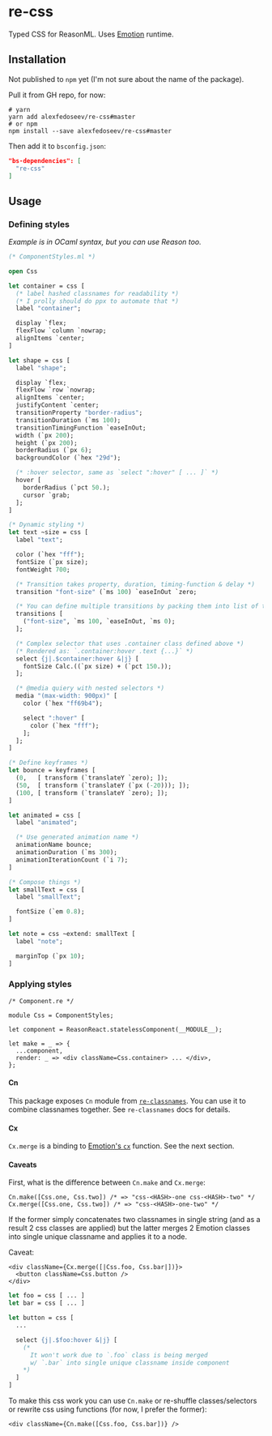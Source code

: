 # re-css

Typed CSS for ReasonML. Uses [Emotion](https://emotion.sh) runtime.

## Installation
Not published to `npm` yet (I'm not sure about the name of the package).

Pull it from GH repo, for now:

```shell
# yarn
yarn add alexfedoseev/re-css#master
# or npm
npm install --save alexfedoseev/re-css#master
```

Then add it to `bsconfig.json`:

```json
"bs-dependencies": [
  "re-css"
]
```

## Usage

### Defining styles

_Example is in OCaml syntax, but you can use Reason too._

```ocaml
(* ComponentStyles.ml *)

open Css

let container = css [
  (* label hashed classnames for readability *)
  (* I prolly should do ppx to automate that *)
  label "container";

  display `flex;
  flexFlow `column `nowrap;
  alignItems `center;
]

let shape = css [
  label "shape";

  display `flex;
  flexFlow `row `nowrap;
  alignItems `center;
  justifyContent `center;
  transitionProperty "border-radius";
  transitionDuration (`ms 100);
  transitionTimingFunction `easeInOut;
  width (`px 200);
  height (`px 200);
  borderRadius (`px 6);
  backgroundColor (`hex "29d");

  (* :hover selector, same as `select ":hover" [ ... ]` *)
  hover [
    borderRadius (`pct 50.);
    cursor `grab;
  ];
]

(* Dynamic styling *)
let text ~size = css [
  label "text";

  color (`hex "fff");
  fontSize (`px size);
  fontWeight 700;

  (* Transition takes property, duration, timing-function & delay *)
  transition "font-size" (`ms 100) `easeInOut `zero;

  (* You can define multiple transitions by packing them into list of tuples *)
  transitions [
    ("font-size", `ms 100, `easeInOut, `ms 0);
  ];

  (* Complex selector that uses .container class defined above *)
  (* Rendered as: `.container:hover .text {...}` *)
  select {j|.$container:hover &|j} [
    fontSize Calc.((`px size) + (`pct 150.));
  ];

  (* @media quiery with nested selectors *)
  media "(max-width: 900px)" [
    color (`hex "ff69b4");

    select ":hover" [
      color (`hex "fff");
    ];
  ];
]

(* Define keyframes *)
let bounce = keyframes [
  (0,   [ transform (`translateY `zero); ]);
  (50,  [ transform (`translateY (`px (-20))); ]);
  (100, [ transform (`translateY `zero); ]);
]

let animated = css [
  label "animated";

  (* Use generated animation name *)
  animationName bounce;
  animationDuration (`ms 300);
  animationIterationCount (`i 7);
]

(* Compose things *)
let smallText = css [
  label "smallText";

  fontSize (`em 0.8);
]

let note = css ~extend: smallText [
  label "note";

  marginTop (`px 10);
]
```

### Applying styles
```reason
/* Component.re */

module Css = ComponentStyles;

let component = ReasonReact.statelessComponent(__MODULE__);

let make = _ => {
  ...component,
  render: _ => <div className=Css.container> ... </div>,
};
```

#### Cn
This package exposes `Cn` module from [`re-classnames`](https://github.com/alexfedoseev/re-classnames). You can use it to combine classnames together. See `re-classnames` docs for details.

#### Cx
`Cx.merge` is a binding to [Emotion's `cx`](https://emotion.sh/docs/cx) function. See the next section.

#### Caveats
First, what is the difference between `Cn.make` and `Cx.merge`:

```reason
Cn.make([Css.one, Css.two]) /* => "css-<HASH>-one css-<HASH>-two" */
Cx.merge([Css.one, Css.two]) /* => "css-<HASH>-one-two" */
```

If the former simply concatenates two classnames in single string (and as a result 2 css classes are applied) but the latter merges 2 Emotion classes into single unique classname and applies it to a node.

Caveat:

```reason
<div className={Cx.merge([|Css.foo, Css.bar|])}>
  <button className=Css.button />
</div>
```

```ocaml
let foo = css [ ... ]
let bar = css [ ... ]

let button = css [
  ...

  select {j|.$foo:hover &|j} [
    (*
      It won't work due to `.foo` class is being merged
      w/ `.bar` into single unique classname inside component
    *)
  ]
]
```

To make this css work you can use `Cn.make` or re-shuffle classes/selectors or rewrite css using functions (for now, I prefer the former):

```reason
<div className={Cn.make([Css.foo, Css.bar])} />
```
